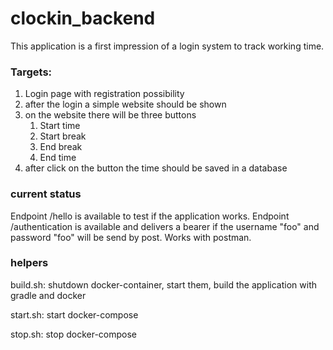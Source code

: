 # clockin_backend
This application is a first impression of a login system to track working time. 
### Targets:
1. Login page with registration possibility
2. after the login a simple website should be shown
3. on the website there will be three buttons
   1. Start time
   2. Start break
   3. End break
   4. End time
4. after click on the button the time should be saved in a database

### current status
Endpoint /hello is available to test if the application works. 
Endpoint /authentication is available and delivers a bearer if the username "foo" and password "foo" 
will be send by post. Works with postman.

### helpers
build.sh: shutdown docker-container, start them, build the application with gradle and docker

start.sh: start docker-compose

stop.sh: stop docker-compose
